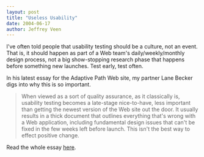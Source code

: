 ```yaml
--- 
layout: post
title: "Useless Usability"
date: 2004-06-17
author: Jeffrey Veen
---
```

I've often told people that usability testing should be a culture, not an event. That is, it should happen as part of a Web team's daily/weekly/monthly design process, not a big show-stopping research phase that happens before something new launches. Test early, test often. 

In his latest essay for the Adaptive Path Web site, my partner Lane Becker digs into why this is so important.

<blockquote>When viewed as a sort of quality assurance, as it classically is, usability testing becomes a late-stage nice-to-have, less important than getting the newest version of the Web site out the door. It usually results in a thick document that outlines everything that's wrong with a Web application, including fundamental design issues that can't be fixed in the few weeks left before launch. This isn't the best way to effect positive change.</blockquote>

Read the whole essay <a href="http://www.adaptivepath.com/publications/essays/archives/000328.php">here</a>.
&#8203;
